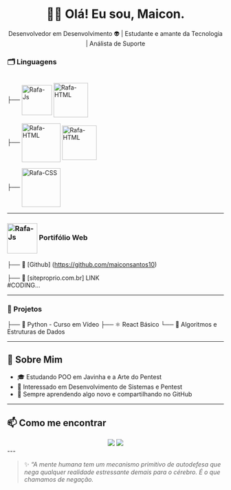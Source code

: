 <h1 align="center">🧑‍💻 Olá! Eu sou, Maicon.</h1>
<p align="center">
  Desenvolvedor em Desenvolvimento 👽 | Estudante e amante da Tecnologia | Análista de Suporte 
</p>


### 🗂️ Linguagens 
<div style="display: inline_block">
  <br>
  ├──  <img align="center" alt="Rafa-Js" height="70" width="70" src="https://cdn.jsdelivr.net/gh/devicons/devicon@latest/icons/javascript/javascript-original.svg">  <img align="center" alt="Rafa-HTML" height="80" width="80" src="https://www.svgrepo.com/show/500761/ampersand.svg">
  
  ├──  <img align="center" alt="Rafa-HTML" height="90" width="90" src="https://cdn.jsdelivr.net/gh/devicons/devicon@latest/icons/python/python-original-wordmark.svg"> <img align="center" alt="Rafa-HTML" height="80" width="80" src="https://www.svgrepo.com/show/500761/ampersand.svg">
  
  ├──  <img align="center" alt="Rafa-CSS" height="90" width="90" src="https://cdn.jsdelivr.net/gh/devicons/devicon@latest/icons/java/java-original.svg"> 
</div>


---

###  <img align="center" alt="Rafa-Js" height="70" width="70" src="https://www.svgrepo.com/show/501060/web.svg"> Portifólio Web 
├── 💼 [Github] (https://github.com/maiconsantos10) <br> 

├── 💼 [siteproprio.com.br] LINK <br> #CODING...

---

### 📁 Projetos
├── 🐍 Python - Curso em Vídeo
├── ⚛️ React Básico
└── 🔣 Algoritmos e Estruturas de Dados


---

## 🌱 Sobre Mim
- 🎓 Estudando POO em Javinha e a Arte do Pentest
- 🧠 Interessado em Desenvolvimento de Sistemas e Pentest
- 🚀 Sempre aprendendo algo novo e compartilhando no GitHub

---

## 📫 Como me encontrar
<div>
  <center>  
  <a href="https://www.linkedin.com/in/maiconemanuel" target="_blank"><img src="https://img.shields.io/badge/-LinkedIn-%230077B5?style=for-the-badge&logo=linkedin&logoColor=white" target="_blank"></a> 
   <a href = "mailto:maiconemanuelemanuel@gmail.com"><img src="https://img.shields.io/badge/-Gmail-%23333?style=for-the-badge&logo=gmail&logoColor=white" target="_blank"></a> 
  </center>     
    </div>
---

> ✨ *“A mente humana tem um mecanismo primitivo de autodefesa que nega qualquer realidade estressante demais para o cérebro. É o que chamamos de negação.*

